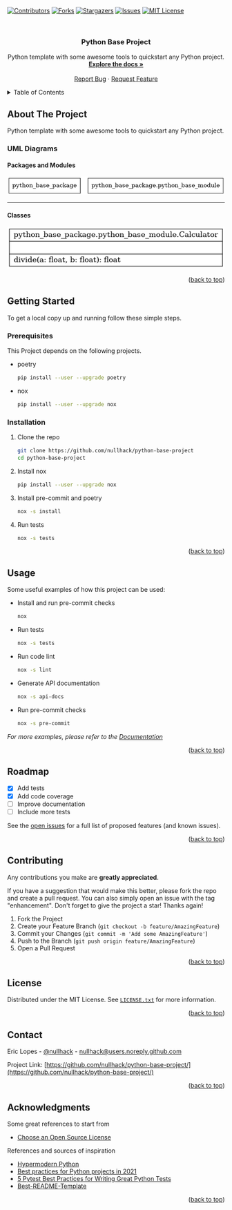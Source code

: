 <div id="top"></div>

<!-- PROJECT SHIELDS -->
<!--
*** I'm using markdown "reference style" links for readability.
*** Reference links are enclosed in brackets [ ] instead of parentheses ( ).
*** See the bottom of this document for the declaration of the reference variables
*** for contributors-url, forks-url, etc. This is an optional, concise syntax you may use.
*** https://www.markdownguide.org/basic-syntax/#reference-style-links
-->
[![Contributors][contributors-shield]][contributors-url]
[![Forks][forks-shield]][forks-url]
[![Stargazers][stars-shield]][stars-url]
[![Issues][issues-shield]][issues-url]
[![MIT License][license-shield]][license-url]



<!-- PROJECT LOGO -->
<br />
<div align="center">

  <h3 align="center"> Python Base Project</h3>

  <p align="center">
    Python template with some awesome tools to quickstart any Python project.
    <br />
    <a href="https://htmlpreview.github.io/?https://raw.githubusercontent.com/nullhack/python-base-project/main/docs/api/python-base-project/index.html"><strong>Explore the docs »</strong></a>
    <br />
    <br />
    <a href="https://github.com/nullhack/python-base-project/issues">Report Bug</a>
    ·
    <a href="https://github.com/nullhack/python-base-project/issues">Request Feature</a>
  </p>
</div>



<!-- TABLE OF CONTENTS -->
<details>
  <summary>Table of Contents</summary>
  <ol>
    <li>
      <a href="#about-the-project">About The Project</a>
      <ul>
        <li><a href="#uml-diagrams">UML Diagrams</a></li>
      </ul>
    </li>
    <li>
      <a href="#getting-started">Getting Started</a>
      <ul>
        <li><a href="#prerequisites">Prerequisites</a></li>
        <li><a href="#installation">Installation</a></li>
      </ul>
    </li>
    <li><a href="#usage">Usage</a></li>
    <li><a href="#roadmap">Roadmap</a></li>
    <li><a href="#contributing">Contributing</a></li>
    <li><a href="#license">License</a></li>
    <li><a href="#contact">Contact</a></li>
    <li><a href="#acknowledgments">Acknowledgments</a></li>
  </ol>
</details>



<!-- ABOUT THE PROJECT -->
## About The Project

Python template with some awesome tools to quickstart any Python project.

### UML Diagrams

#### Packages and Modules

  <a href="https://github.com/nullhack/python-base-project/raw/main/docs/uml/diagrams/packages_python_base_package.png">
    <img src="https://github.com/nullhack/python-base-project/raw/main/docs/uml/diagrams/packages_python_base_package.png" alt="uml-diagram-packages">
  </a>

---

#### Classes

  <a href="https://github.com/nullhack/python-base-project/raw/main/docs/uml/diagrams/classes_python_base_package.png">
    <img src="https://github.com/nullhack/python-base-project/raw/main/docs/uml/diagrams/classes_python_base_package.png" alt="uml-diagram-classes">
  </a>

<p align="right">(<a href="#top">back to top</a>)</p>

<!-- GETTING STARTED -->
## Getting Started

To get a local copy up and running follow these simple steps.

### Prerequisites

This Project depends on the following projects.
* poetry
  ```sh
  pip install --user --upgrade poetry
  ```

* nox
  ```sh
  pip install --user --upgrade nox
  ```

### Installation

1. Clone the repo
   ```sh
   git clone https://github.com/nullhack/python-base-project
   cd python-base-project
   ```
2. Install nox
   ```sh
   pip install --user --upgrade nox
   ```
3. Install pre-commit and poetry
   ```sh
   nox -s install
   ```
4. Run tests
   ```sh
   nox -s tests
   ```

<p align="right">(<a href="#top">back to top</a>)</p>



<!-- USAGE EXAMPLES -->
## Usage

Some useful examples of how this project can be used:

*  Install and run pre-commit checks
   ```sh
   nox
   ```

*  Run tests
   ```sh
   nox -s tests
   ```

*  Run code lint
   ```sh
   nox -s lint
   ```

*  Generate API documentation
   ```sh
   nox -s api-docs
   ```

*  Run pre-commit checks
   ```sh
   nox -s pre-commit
   ```

_For more examples, please refer to the [Documentation](https://htmlpreview.github.io/?https://raw.githubusercontent.com/nullhack/python-base-project/main/docs/api/python-base-project/index.html)_

<p align="right">(<a href="#top">back to top</a>)</p>



<!-- ROADMAP -->
## Roadmap

- [x] Add tests
- [x] Add code coverage
- [ ] Improve documentation
- [ ] Include more tests

See the [open issues](https://github.com/nullhack/python-base-project/issues) for a full list of proposed features (and known issues).

<p align="right">(<a href="#top">back to top</a>)</p>



<!-- CONTRIBUTING -->
## Contributing

Any contributions you make are **greatly appreciated**.

If you have a suggestion that would make this better, please fork the repo and create a pull request. You can also simply open an issue with the tag "enhancement".
Don't forget to give the project a star! Thanks again!

1. Fork the Project
2. Create your Feature Branch (`git checkout -b feature/AmazingFeature`)
3. Commit your Changes (`git commit -m 'Add some AmazingFeature'`)
4. Push to the Branch (`git push origin feature/AmazingFeature`)
5. Open a Pull Request

<p align="right">(<a href="#top">back to top</a>)</p>



<!-- LICENSE -->
## License

Distributed under the MIT License. See [`LICENSE.txt`](https://github.com/nullhack/python-base-project/blob/main/LICENSE.txt) for more information.

<p align="right">(<a href="#top">back to top</a>)</p>



<!-- CONTACT -->
## Contact

Eric Lopes - [@nullhack](https://github.com/nullhack) - nullhack@users.noreply.github.com

Project Link: [https://github.com/nullhack/python-base-project/](https://github.com/nullhack/python-base-project/)

<p align="right">(<a href="#top">back to top</a>)</p>



<!-- ACKNOWLEDGMENTS -->
## Acknowledgments

Some great references to start from

* [Choose an Open Source License](https://choosealicense.com)

References and sources of inspiration

* [Hypermodern Python](https://cjolowicz.github.io/posts/hypermodern-python-01-setup/)
* [Best practices for Python projects in 2021](https://mitelman.engineering/blog/python-best-practice/automating-python-best-practices-for-a-new-project/)
* [5 Pytest Best Practices for Writing Great Python Tests](https://www.nerdwallet.com/blog/engineering/5-pytest-best-practices/)
* [Best-README-Template](https://github.com/othneildrew/Best-README-Template)

<p align="right">(<a href="#top">back to top</a>)</p>


<!-- MARKDOWN LINKS & IMAGES -->
<!-- https://www.markdownguide.org/basic-syntax/#reference-style-links -->
[contributors-shield]: https://img.shields.io/github/contributors/nullhack/python-base-project.svg?style=for-the-badge
[contributors-url]: https://github.com/nullhack/python-base-project/graphs/contributors
[forks-shield]: https://img.shields.io/github/forks/nullhack/python-base-project.svg?style=for-the-badge
[forks-url]: https://github.com/nullhack/python-base-project/network/members
[stars-shield]: https://img.shields.io/github/stars/nullhack/python-base-project.svg?style=for-the-badge
[stars-url]: https://github.com/nullhack/python-base-project/stargazers
[issues-shield]: https://img.shields.io/github/issues/nullhack/python-base-project.svg?style=for-the-badge
[issues-url]: https://github.com/nullhack/python-base-project/issues
[license-shield]: https://img.shields.io/badge/license-MIT-green?style=for-the-badge
[license-url]: https://github.com/nullhack/python-base-project/blob/main/LICENSE.txt


